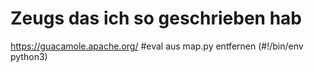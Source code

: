 # Zeugs das ich so geschrieben hab
https://guacamole.apache.org/
#eval aus map.py entfernen (#!/bin/env python3)
